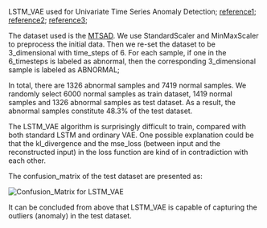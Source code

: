 
LSTM_VAE used for Univariate Time Series Anomaly Detection;
[reference1](https://www.researchgate.net/publication/304758073_LSTM-based_Encoder-Decoder_for_Multi-sensor_Anomaly_Detection);
[reference2](https://github.com/twairball/keras_lstm_vae);
[reference3](https://arxiv.org/pdf/1711.00614.pdf);

The dataset used is the [MTSAD](https://github.com/jsonbruce/MTSAnomalyDetection). We use StandardScaler and MinMaxScaler to preprocess the initial data. Then we re-set the dataset to be 3_dimensional with time_steps of 6. For each sample, if one in the 6_timesteps is labeled as abnormal, then the corresponding 3_dimensional sample is labeled as ABNORMAL;

In total, there are 1326 abnormal samples and 7419 normal samples. We randomly select 6000 normal samples as train dataset, 1419 normal samples and 1326 abnormal samples as test dataset. As a result, the abnormal samples constitute 48.3% of the test dataset.

The LSTM_VAE algorithm is surprisingly difficult to train, compared with both standard LSTM and ordinary VAE. One possible explanation could be that the kl_divergence and the mse_loss (between input and the reconstructed input) in the loss function are kind of in contradiction with each other.

The confusion_matrix of the test dataset are presented as:

![Confusion_Matrix for LSTM_VAE](https://github.com/SchindlerLiang/VAE-for-Anomaly-Detection/blob/master/LSTM_VAE_univariate/LSTM_VAE.png)

It can be concluded from above that LSTM_VAE is capable of capturing the outliers (anomaly) in the test dataset.



